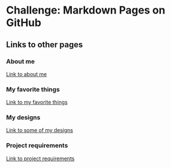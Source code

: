 # Challenge: Markdown Pages on GitHub

## Links to other pages
### About me
[Link to about me](Aboutme.md)
### My favorite things
[Link to my favorite things](favoritethings.md)
### My designs
[Link to some of my designs](design.md)
### Project requirements
[Link to project requirements](projectrequirements.md)
